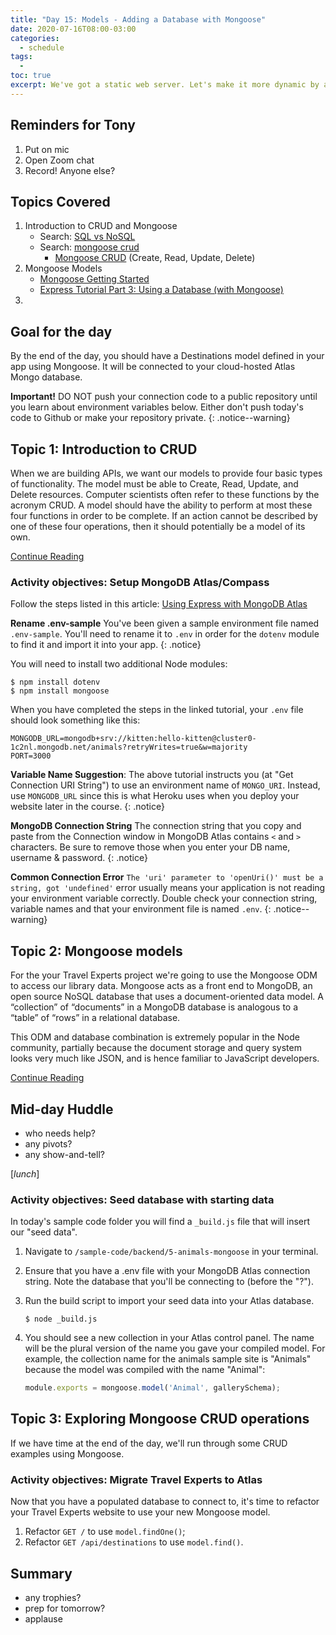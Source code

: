 ```yaml
---
title: "Day 15: Models - Adding a Database with Mongoose"
date: 2020-07-16T08:00-03:00
categories:
  - schedule
tags:
  - 
toc: true
excerpt: We've got a static web server. Let's make it more dynamic by adding a database. While we're at it, let's make it live on Heroku.
---
```

## Reminders for Tony
1. Put on mic
2. Open Zoom chat
3. Record! Anyone else?

## Topics Covered
1. Introduction to CRUD and Mongoose
    - Search: [SQL vs NoSQL](https://www.google.com/search?q=sql+vs+nosql)
    - Search: [mongoose crud](https://www.google.com/search?q=mongoose+crud)
      - [Mongoose CRUD](https://coursework.vschool.io/mongoose-crud/) (Create, Read, Update, Delete)
2. Mongoose Models
    - [Mongoose Getting Started](https://mongoosejs.com/docs/)
    - [Express Tutorial Part 3: Using a Database (with Mongoose)](https://developer.mozilla.org/en-US/docs/Learn/Server-side/Express_Nodejs/mongoose)
3. 

## Goal for the day
By the end of the day, you should have a Destinations model defined in your app using Mongoose. It will be connected to your cloud-hosted Atlas Mongo database.

**Important!** DO NOT push your connection code to a public repository until you learn about environment variables below. Either don't push today's code to Github or make your repository private.
{: .notice--warning}

## Topic 1: Introduction to CRUD
When we are building APIs, we want our models to provide four basic types of functionality. The model must be able to Create, Read, Update, and Delete resources. Computer scientists often refer to these functions by the acronym CRUD. A model should have the ability to perform at most these four functions in order to be complete. If an action cannot be described by one of these four operations, then it should potentially be a model of its own. 

[Continue Reading](https://www.codecademy.com/articles/what-is-crud)

### Activity objectives: Setup MongoDB Atlas/Compass
Follow the steps listed in this article: [Using Express with MongoDB Atlas](https://kaloraat.com/articles/how-to-use-mongodb-atlas)

**Rename .env-sample** You've been given a sample environment file named `.env-sample`. You'll need to rename it to `.env` in order for the `dotenv` module to find it and import it into your app.
{: .notice}

You will need to install two additional Node modules:

```shell
$ npm install dotenv
$ npm install mongoose
```

When you have completed the steps in the linked tutorial, your `.env` file should look something like this:

```shell
MONGODB_URL=mongodb+srv://kitten:hello-kitten@cluster0-1c2nl.mongodb.net/animals?retryWrites=true&w=majority
PORT=3000
```

**Variable Name Suggestion**: The above tutorial instructs you (at "Get Connection URI String") to use an environment name of `MONGO_URI`. Instead, use `MONGODB_URL` since this is what Heroku uses when you deploy your website later in the course.
{: .notice}

**MongoDB Connection String** The connection string that you copy and paste from the Connection window in MongoDB Atlas contains `<` and `>` characters. Be sure to remove those when you enter your DB name, username & password.
{: .notice}

**Common Connection Error** `The 'uri' parameter to 'openUri()' must be a string, got 'undefined'` error usually means your application is not reading your environment variable correctly. Double check your connection string, variable names and that your environment file is named `.env`.
{: .notice--warning}

## Topic 2: Mongoose models
For the your Travel Experts project we're going to use the Mongoose ODM to access our library data. Mongoose acts as a front end to MongoDB, an open source NoSQL database that uses a document-oriented data model. A “collection” of “documents” in a MongoDB database is analogous to a “table” of “rows” in a relational database.

This ODM and database combination is extremely popular in the Node community, partially because the document storage and query system looks very much like JSON, and is hence familiar to JavaScript developers.

[Continue Reading](https://developer.mozilla.org/en-US/docs/Learn/Server-side/Express_Nodejs/mongoose)

## Mid-day Huddle
- who needs help?
- any pivots?
- any show-and-tell?

[*lunch*]

### Activity objectives: Seed database with starting data
In today's sample code folder you will find a `_build.js` file that will insert our "seed data".
1. Navigate to `/sample-code/backend/5-animals-mongoose` in your terminal.
2. Ensure that you have a .env file with your MongoDB Atlas connection string. Note the database that you'll be connecting to (before the "?").
3. Run the build script to import your seed data into your Atlas database.

    ```shell
    $ node _build.js
    ```

4. You should see a new collection in your Atlas control panel. The name will be the plural version of the name you gave your compiled model. For example, the collection name for the animals sample site is "Animals" because the model was compiled with the name "Animal":

    ```js
    module.exports = mongoose.model('Animal', gallerySchema);
    ```

## Topic 3: Exploring Mongoose CRUD operations
If we have time at the end of the day, we'll run through some CRUD examples using Mongoose.

### Activity objectives: Migrate Travel Experts to Atlas
Now that you have a populated database to connect to, it's time to refactor your Travel Experts website to use your new Mongoose model.
1. Refactor `GET /` to use `model.findOne()`;
2. Refactor `GET /api/destinations` to use `model.find()`.

## Summary
- any trophies?
- prep for tomorrow?
- applause